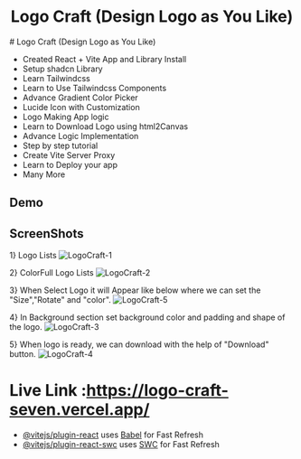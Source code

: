 <div align="center">

<h1>Logo Craft (Design Logo as You Like)</h1>
</div>
# Logo Craft (Design Logo as You Like)

- Created  React + Vite App and Library Install
- Setup shadcn Library
- Learn Tailwindcss 
- Learn to Use Tailwindcss Components
- Advance Gradient Color Picker
- Lucide Icon with Customization
- Logo Making App logic
- Learn to Download Logo using html2Canvas 
- Advance Logic Implementation
-  Step by step tutorial
- Create Vite Server Proxy
- Learn to Deploy your app
- Many More
## Demo





## ScreenShots
 1} Logo Lists 
![LogoCraft-1](https://github.com/user-attachments/assets/3104c93e-58fc-4737-98d9-64801b3b1853)

 2} ColorFull Logo Lists
![LogoCraft-2](https://github.com/user-attachments/assets/df8ebd10-d73d-4788-9c3b-bad693bf984f)

 3} When Select Logo it will Appear like below where we can set the "Size","Rotate" and "color".
![LogoCraft-5](https://github.com/user-attachments/assets/50ab85c6-29d5-4d22-a441-6d6d65eada5b)

 4} In Background section set background color and padding and shape of the logo.
![LogoCraft-3](https://github.com/user-attachments/assets/7182dc1d-44bf-4823-9abb-e564ace59df0)

 5} When logo is ready, we can download with the help of "Download" button. 
![LogoCraft-4](https://github.com/user-attachments/assets/f62d75c2-0695-448a-ba94-bba3289e7685)




# Live Link :https://logo-craft-seven.vercel.app/
- [@vitejs/plugin-react](https://github.com/vitejs/vite-plugin-react/blob/main/packages/plugin-react/README.md) uses [Babel](https://babeljs.io/) for Fast Refresh
- [@vitejs/plugin-react-swc](https://github.com/vitejs/vite-plugin-react-swc) uses [SWC](https://swc.rs/) for Fast Refresh
